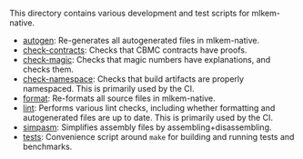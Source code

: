 [//]: # (SPDX-License-Identifier: CC-BY-4.0)

This directory contains various development and test scripts for mlkem-native.

* [autogen](autogen): Re-generates all autogenerated files in mlkem-native.
* [check-contracts](check-contracts): Checks that CBMC contracts have proofs.
* [check-magic](check-magic): Checks that magic numbers have explanations, and checks them.
* [check-namespace](check-namespace): Checks that build artifacts are properly namespaced. This is primarily used by the CI.
* [format](format): Re-formats all source files in mlkem-native.
* [lint](lint): Performs various lint checks, including whether formatting and autogenerated files are up to date. This
  is primarily used by the CI.
* [simpasm](simpasm): Simplifies assembly files by assembling+disassembling.
* [tests](tests): Convenience script around `make` for building and running tests and benchmarks.
